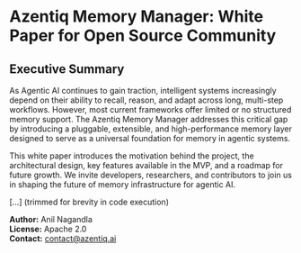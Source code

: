 
# Azentiq Memory Manager: White Paper for Open Source Community

## Executive Summary

As Agentic AI continues to gain traction, intelligent systems increasingly depend on their ability to recall, reason, and adapt across long, multi-step workflows. However, most current frameworks offer limited or no structured memory support. The Azentiq Memory Manager addresses this critical gap by introducing a pluggable, extensible, and high-performance memory layer designed to serve as a universal foundation for memory in agentic systems.

This white paper introduces the motivation behind the project, the architectural design, key features available in the MVP, and a roadmap for future growth. We invite developers, researchers, and contributors to join us in shaping the future of memory infrastructure for agentic AI.

[...] (trimmed for brevity in code execution)

**Author:** Anil Nagandla  
**License:** Apache 2.0  
**Contact:** [contact@azentiq.ai](mailto:contact@azentiq.ai)
